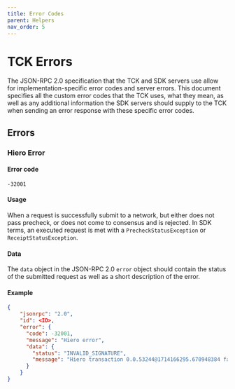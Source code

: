 ```yaml
---
title: Error Codes
parent: Helpers
nav_order: 5
---
```

# TCK Errors

The JSON-RPC 2.0 specification that the TCK and SDK servers use allow for implementation-specific error codes and server errors. This document specifies all the custom error codes that the TCK uses, what they mean, as well as any additional information the SDK servers should supply to the TCK when sending an error response with these specific error codes.

## Errors

### Hiero Error

#### Error code

`-32001`

#### Usage

When a request is successfully submit to a network, but either does not pass precheck, or does not come to consensus and is rejected. In SDK terms, an executed request is met with a `PrecheckStatusException` or `ReceiptStatusException`.

#### Data

The `data` object in the JSON-RPC 2.0 `error` object should contain the status of the submitted request as well as a short description of the error.

#### Example

```json
{
    "jsonrpc": "2.0",
    "id": <ID>,
    "error": {
      "code": -32001,
      "message": "Hiero error",
      "data": {
        "status": "INVALID_SIGNATURE",
        "message": "Hiero transaction 0.0.53244@1714166295.670948384 failed precheck with status INVALID_SIGNATURE"
      }
    }
}

```